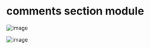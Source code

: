 # comments section module

![image](https://github.com/Dron-1/machine_coding-small_modules/assets/67317674/b169e511-854a-46e7-b6a8-cc63e004829c)

![image](https://github.com/Dron-1/machine_coding-small_modules/assets/67317674/c700720a-9d24-42dd-bd28-3e0a476f2c2a)

